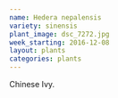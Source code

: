 ```yaml
---
name: Hedera nepalensis
variety: sinensis
plant_image: dsc_7272.jpg
week_starting: 2016-12-08
layout: plants 
categories: plants 
---
```

Chinese Ivy.